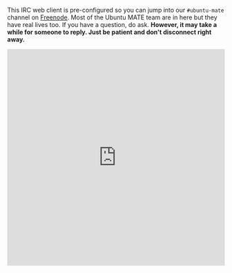 <!-- 
.. title: IRC
.. slug: irc
.. date: 2014-06-10 23:01:09 UTC
.. tags: Ubuntu,MATE,IRC
.. link: 
.. description: 
.. type: text
.. author: Martin Wimpress
-->

This IRC web client is pre-configured so you can jump into our `#ubuntu-mate` channel on 
[Freenode](https://freenode.net/). Most of the Ubuntu MATE team are in here but they have
real lives too. If you have a question, do ask. **However, it may take a while for someone
to reply. Just be patient and don't disconnect right away.**

<iframe src="https://kiwiirc.com/client/chat.freenode.net/?nick=mate|?#ubuntu-mate" style="border:0; width:100%; height:500px;"></iframe>
